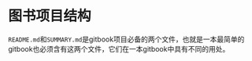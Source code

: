 图书项目结构
====

`README.md`和`SUMMARY.md`是gitbook项目必备的两个文件，也就是一本最简单的gitbook也必须含有这两个文件，它们在一本gitbook中具有不同的用处。
